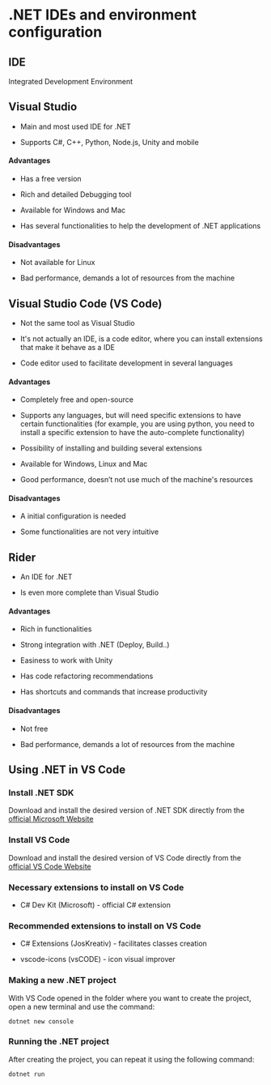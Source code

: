 # .NET IDEs and environment configuration


## IDE
 Integrated Development Environment



## Visual Studio
* Main and most used IDE for .NET

* Supports C#, C++, Python, Node.js, Unity and mobile



#### Advantages
* Has a free version

* Rich and detailed Debugging tool

* Available for Windows and Mac

* Has several functionalities to help the development of .NET applications



#### Disadvantages
* Not available for Linux

* Bad performance, demands a lot of resources from the machine



## Visual Studio Code (VS Code)
 * Not the same tool as Visual Studio

 * It's not actually an IDE, is a code editor, where you can install extensions that make it behave as a IDE

 * Code editor used to facilitate development in several languages



#### Advantages
* Completely free and open-source

* Supports any languages, but will need specific extensions to have certain functionalities (for example, you are using python, you need to install a specific extension to have the auto-complete functionality)

* Possibility of installing and building several extensions

* Available for Windows, Linux and Mac

* Good performance, doesn’t not use much of the machine's resources



#### Disadvantages
* A initial configuration is needed

* Some functionalities are not very intuitive



## Rider
* An IDE for .NET

* Is even more complete than Visual Studio



#### Advantages
* Rich in functionalities

* Strong integration with .NET (Deploy, Build..)

* Easiness to work with Unity

* Has code refactoring recommendations

* Has shortcuts and commands that increase productivity



#### Disadvantages
* Not free

* Bad performance, demands a lot of resources from the machine



## Using .NET in VS Code


### Install .NET SDK
 Download and install the desired version of .NET SDK directly from the [official Microsoft Website](https://dotnet.microsoft.com/pt-br/download)



### Install VS Code
 Download and install the desired version of VS Code directly from the [official VS Code Website](https://code.visualstudio.com/)



### Necessary extensions to install on VS Code
* C# Dev Kit (Microsoft) - official C# extension



### Recommended extensions to install on VS Code
* C# Extensions (JosKreativ) - facilitates classes creation

* vscode-icons (vsCODE) - icon visual improver



### Making a new .NET project
With VS Code opened in the folder where you want to create the project, open a new terminal and use the command:



```dotnet new console```




### Running the .NET project
After creating the project, you can repeat it using the following command:




```dotnet run```